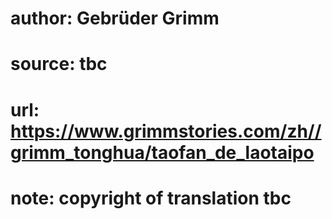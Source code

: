 # author: Gebrüder Grimm
# source: tbc
# url: https://www.grimmstories.com/zh//grimm_tonghua/taofan_de_laotaipo
# note: copyright of translation tbc


